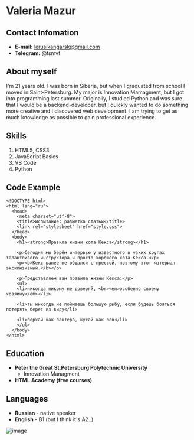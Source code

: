 # Valeria Mazur
## Contact Infomation
* **E-mail:** lerusikangarsk@gmail.com
* **Telegram:** @tsmvt
## About myself
I'm 21 years old. I was born in Siberia, but when I graduated from school I moved in Saint-Petersburg. My major is Innovation Mamagment, but I got into programming last summer. Originally, I studied Python and was sure that I would be a backend-developer, but I quickly wanted to do something more creative and I discovered web development. I am trying to get as much knowledge as possible to gain professional experience. 
## Skills
1. HTML5, CSS3
2. JavaScript Basics
3. VS Code
4. Python
## Code Example
```
<!DOCTYPE html>
<html lang="ru">
  <head>
    <meta charset="utf-8">
    <title>Испытание: разметка статьи</title>
    <link rel="stylesheet" href="style.css">
  </head>
  <body>
    <h1><strong>Правила жизни кота Кекса</strong></h1>

    <p>Сегодня мы берём интервью у известного в узких кругах талантливого инструктора и просто хорошего кота Кекса.</p>
    <p><b>Кекс ранее не общался с прессой, поэтому этот материал эксклюзивный.</b></p>

    <p>Представляем вам правила жизни Кекса:</p>
    <ul>
    <li>никогда никому не доверяй, <br><em>особенно своему хозяину</em></li>

    <li>ты никогда не поймаешь большую рыбу, если будешь бояться потерять берег из виду</li>

    <li>порхай как пантера, кусай как лев</li>
    </ul>
  </body>
</html>
```
## Education
* **Peter the Great St.Petersburg Polytechnic University**
    + Innovation Managment
* **HTML Academy (free courses)**
## Languages
* **Russian** - native speaker 
* **English** - B1 (but I think it's A2..)

![image](https://user-images.githubusercontent.com/92055886/147878711-2b7f560c-12cf-4fb0-8b53-a3ba44efff7a.png)
